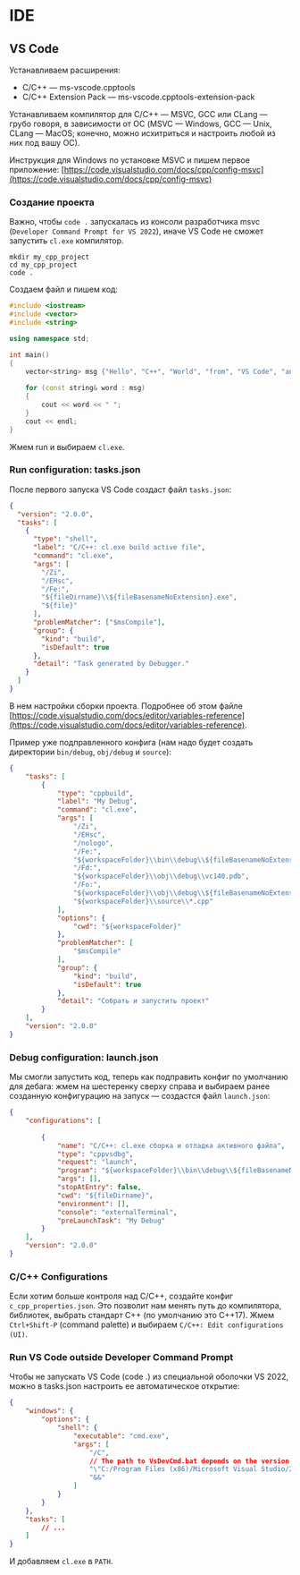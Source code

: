 # IDE

## VS Code

Устанавливаем расширения:

* C/C++ — ms-vscode.cpptools
* C/C++ Extension Pack — ms-vscode.cpptools-extension-pack

Устанавливаем компилятор для C/C++ — MSVC, GCC или CLang — грубо говоря, в зависимости от ОС (MSVC — Windows, GCC — Unix, CLang — MacOS; конечно, можно исхитриться и настроить любой из них под вашу ОС).

Инструкция для Windows по установке MSVC и пишем первое приложение: [https://code.visualstudio.com/docs/cpp/config-msvc](https://code.visualstudio.com/docs/cpp/config-msvc)

### Создание проекта

Важно, чтобы `code .` запускалась из консоли разработчика msvc (`Developer Command Prompt for VS 2022`), иначе VS Code не сможет запустить `cl.exe` компилятор.

```
mkdir my_cpp_project
cd my_cpp_project
code .
```

Создаем файл и пишем код:

```cpp
#include <iostream>
#include <vector>
#include <string>

using namespace std;

int main()
{
    vector<string> msg {"Hello", "C++", "World", "from", "VS Code", "and the C++ extension!"};
    
    for (const string& word : msg)
    {
        cout << word << " ";
    }
    cout << endl;
}
```

Жмем run и выбираем `cl.exe`.

### Run configuration: tasks.json

После первого запуска VS Code создаст файл `tasks.json`:&#x20;

```json
{
  "version": "2.0.0",
  "tasks": [
    {
      "type": "shell",
      "label": "C/C++: cl.exe build active file",
      "command": "cl.exe",
      "args": [
        "/Zi",
        "/EHsc",
        "/Fe:",
        "${fileDirname}\\${fileBasenameNoExtension}.exe",
        "${file}"
      ],
      "problemMatcher": ["$msCompile"],
      "group": {
        "kind": "build",
        "isDefault": true
      },
      "detail": "Task generated by Debugger."
    }
  ]
}
```

В нем настройки сборки проекта. Подробнее об этом файле [https://code.visualstudio.com/docs/editor/variables-reference](https://code.visualstudio.com/docs/editor/variables-reference).

Пример уже подправленного конфига (нам надо будет создать директории `bin/debug`, `obj/debug` и `source`):

```json
{
    "tasks": [
        {
            "type": "cppbuild",
            "label": "My Debug",
            "command": "cl.exe",
            "args": [
                "/Zi",
                "/EHsc",
                "/nologo",
                "/Fe:",
                "${workspaceFolder}\\bin\\debug\\${fileBasenameNoExtension}.exe",
                "/Fd:",
                "${workspaceFolder}\\obj\\debug\\vc140.pdb",
                "/Fo:",
                "${workspaceFolder}\\obj\\debug\\${fileBasenameNoExtension}.obj",
                "${workspaceFolder}\\source\\*.cpp"
            ],
            "options": {
                "cwd": "${workspaceFolder}"
            },
            "problemMatcher": [
                "$msCompile"
            ],
            "group": {
                "kind": "build",
                "isDefault": true
            },
            "detail": "Собрать и запустить проект"
        }
    ],
    "version": "2.0.0"
}
```

### Debug configuration: launch.json

Мы смогли запустить код, теперь как подправить конфиг по умолчанию для дебага: жмем на шестеренку сверху справа и выбираем ранее созданную конфигурацию на запуск — создастся файл `launch.json`:

```json
{
    "configurations": [
        
        {
            "name": "C/C++: cl.exe сборка и отладка активного файла",
            "type": "cppvsdbg",
            "request": "launch",
            "program": "${workspaceFolder}\\bin\\debug\\${fileBasenameNoExtension}.exe",
            "args": [],
            "stopAtEntry": false,
            "cwd": "${fileDirname}",
            "environment": [],
            "console": "externalTerminal",
            "preLaunchTask": "My Debug"
        }
    ],
    "version": "2.0.0"
}
```

### C/C++ Configurations

Если хотим больше контроля над C/C++, создайте конфиг `c_cpp_properties.json`. Это позволит нам менять путь до компилятора, библиотек, выбрать стандарт C++ (по умолчанию это C++17). Жмем `Ctrl+Shift-P` (command palette) и выбираем `C/C++: Edit configurations (UI)`.

### Run VS Code outside Developer Command Prompt

Чтобы не запускать VS Code (code .) из специальной оболочки VS 2022, можно в tasks.json настроить ее автоматическое открытие:

```json
{
    "windows": {
        "options": {
            "shell": {
                "executable": "cmd.exe",
                "args": [
                    "/C",
                    // The path to VsDevCmd.bat depends on the version of Visual Studio you have installed.
                    "\"C:/Program Files (x86)/Microsoft Visual Studio/2022/BuildTools/Common7/Tools/VsDevCmd.bat\"",
                    "&&"
                ]
            }
        }
    },
    "tasks": [
        // ...
    ]
}
```

И добавляем `cl.exe` в `PATH`.
